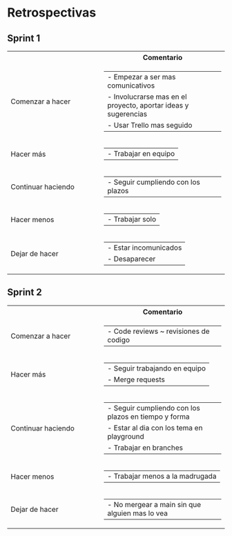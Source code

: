 # Retrospectivas

## Sprint 1
<table width="100%" cellspacing="0" cellpadding="0">
    <tbody>
        <tr>
            <th width="200">
                &nbsp;
            </th>
            <th>
                Comentario
            </th>
        </tr>
        <tr>
            <td>
                Comenzar a hacer
            </td>
            <td>
                <table width="100%">
                    <tbody>
                        <tr>
                            <td>
                                - Empezar a ser mas comunicativos
                            </td>
                        </tr>
                        <tr>
                            <td>
                                - Involucrarse mas en el proyecto, aportar ideas y sugerencias
                            </td>
                        </tr>
                        <tr>
                            <td>
                                - Usar Trello mas seguido
                            </td>
                        </tr>
                    </tbody>
                </table>
            </td>
        </tr>
        <tr>
            <td>
                Hacer más
            </td>
            <td>
                <table width="100%">
                    <tbody>
                        <tr>
                            <td>
                                - Trabajar en equipo
                            </td>
                        </tr>
                    </tbody>
                </table>
            </td>
        </tr>
        <tr>
            <td>
                Continuar haciendo
            </td>
            <td>
                <table width="100%">
                    <tbody>
                        <tr>
                            <td>
                                - Seguir cumpliendo con los plazos
                            </td>
                        </tr>
                    </tbody>
                </table>
            </td>
        </tr>
        <tr>
            <td>
                Hacer menos
            </td>
            <td>
                <table width="100%">
                    <tbody>
                        <tr>
                            <td>
                                - Trabajar solo
                            </td>
                        </tr>
                    </tbody>
                </table>
            </td>
        </tr>
        <tr>
            <td>
                Dejar de hacer
            </td>
            <td>
                <table width="100%">
                    <tbody>
                        <tr>
                            <td>
                                - Estar incomunicados
                            </td>
                        </tr>
                        <tr>
                            <td>
                                - Desaparecer
                            </td>
                        </tr>
                    </tbody>
                </table>
            </td>
        </tr>
    </tbody>
</table>

## Sprint 2
<table width="100%" cellspacing="0" cellpadding="0">
    <tbody>
        <tr>
            <th width="200">
                &nbsp;
            </th>
            <th>
                Comentario
            </th>
        </tr>
        <tr>
            <td>
                Comenzar a hacer
            </td>
            <td>
                <table width="100%">
                    <tbody>
                        <tr>
                            <td>
                                - Code reviews ~ revisiones de codigo
                            </td>
                        </tr>
                    </tbody>
                </table>
            </td>
        </tr>
        <tr>
            <td>
                Hacer más
            </td>
            <td>
                <table width="100%">
                    <tbody>
                        <tr>
                            <td>
                                - Seguir trabajando en equipo
                            </td>
                        </tr>
                        <tr>
                            <td>
                                - Merge requests
                            </td>
                        </tr>
                    </tbody>
                </table>
            </td>
        </tr>
        <tr>
            <td>
                Continuar haciendo
            </td>
            <td>
                <table width="100%">
                    <tbody>
                        <tr>
                            <td>
                                - Seguir cumpliendo con los plazos en tiempo y forma
                            </td>
                        </tr>
                        <tr>
                            <td>
                                - Estar al dia con los tema en playground
                            </td>
                        </tr>
                        <tr>
                            <td>
                                - Trabajar en branches
                            </td>
                        </tr>
                    </tbody>
                </table>
            </td>
        </tr>
        <tr>
            <td>
                Hacer menos
            </td>
            <td>
                <table width="100%">
                    <tbody>
                        <tr>
                            <td>
                                - Trabajar menos a la madrugada
                            </td>
                        </tr>
                    </tbody>
                </table>
            </td>
        </tr>
        <tr>
            <td>
                Dejar de hacer
            </td>
            <td>
                <table width="100%">
                    <tbody>
                        <tr>
                            <td>
                                - No mergear a main sin que alguien mas lo vea
                            </td>
                        </tr>
                    </tbody>
                </table>
            </td>
        </tr>
    </tbody>
</table>